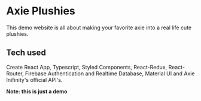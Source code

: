 # Axie Plushies

This demo website is all about making your favorite axie into a real life cute plushies. 

## Tech used

Create React App, Typescript, Styled Components, React-Redux, React-Router, Firebase Authentication and Realtime Database, Material UI and Axie Inifinity's official API's.


**Note: this is just a demo**